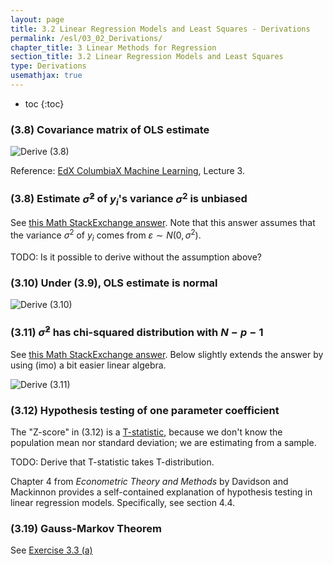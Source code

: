 ```yaml
---
layout: page
title: 3.2 Linear Regression Models and Least Squares - Derivations
permalink: /esl/03_02_Derivations/
chapter_title: 3 Linear Methods for Regression
section_title: 3.2 Linear Regression Models and Least Squares
type: Derivations
usemathjax: true
---
```


* toc
{:toc}

### (3.8) Covariance matrix of OLS estimate
![Derive (3.8)](/assets/esl/3.8.jpg)

Reference: [EdX ColumbiaX Machine Learning](https://www.edx.org/course/machine-learning), Lecture 3.

### (3.8) Estimate $\hat{\sigma}^2$ of $y_i$'s variance $\sigma^2$ is unbiased

See [this Math StackExchange answer](https://math.stackexchange.com/a/2342977/455856). Note that this answer assumes that the variance $\sigma^2$ of $y_i$ comes from $\varepsilon \sim N(0, \sigma^2)$.

TODO: Is it possible to derive without the assumption above?

### (3.10) Under (3.9), OLS estimate is normal

![Derive (3.10)](/assets/esl/3.10.jpg)

### (3.11) $\hat{\sigma}^2$ has chi-squared distribution with $N-p-1$

See [this Math StackExchange answer](https://stats.stackexchange.com/a/20230/261782). Below slightly extends the answer by using (imo) a bit easier linear algebra.

![Derive (3.11)](/assets/esl/3.11.jpg)

### (3.12) Hypothesis testing of one parameter coefficient

The "Z-score" in (3.12) is a [T-statistic](https://en.wikipedia.org/wiki/T-statistic), because we don't know the population mean nor standard deviation; we are estimating from a sample.

TODO: Derive that T-statistic takes T-distribution.

Chapter 4 from *Econometric Theory and Methods* by Davidson and Mackinnon provides a self-contained explanation of hypothesis testing in linear regression models. Specifically, see section 4.4.

### (3.19) Gauss-Markov Theorem

See [Exercise 3.3 (a)](/esl/03_02_Exercises)



